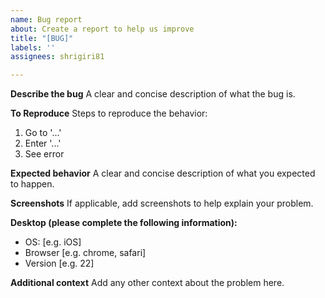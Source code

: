 ```yaml
---
name: Bug report
about: Create a report to help us improve
title: "[BUG]"
labels: ''
assignees: shrigiri81

---
```


**Describe the bug**
A clear and concise description of what the bug is.

**To Reproduce**
Steps to reproduce the behavior:
1. Go to '...'
2. Enter '...'
3. See error

**Expected behavior**
A clear and concise description of what you expected to happen.

**Screenshots**
If applicable, add screenshots to help explain your problem.

**Desktop (please complete the following information):**
 - OS: [e.g. iOS]
 - Browser [e.g. chrome, safari]
 - Version [e.g. 22]


**Additional context**
Add any other context about the problem here.
